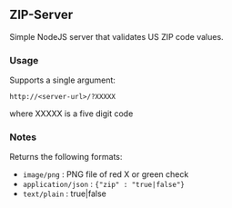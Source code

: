 ## ZIP-Server

Simple NodeJS server that validates US ZIP code values.

### Usage
Supports a single argument:

`http://<server-url>/?XXXXX`

where XXXXX is a five digit code

### Notes
Returns the following formats:

* `image/png` : PNG file of red X or green check
* `application/json` : `{"zip" : "true|false"}`
* `text/plain` : true|false
